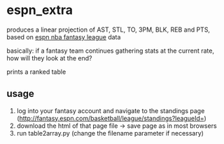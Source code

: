 # espn_extra

produces a linear projection of AST, STL, TO, 3PM, BLK, REB and PTS, based on [espn nba fantasy league](http://www.espn.com/fantasy/basketball/) data

basically: if a fantasy team continues gathering stats at the current rate, how will they look at the end?

prints a ranked table

## usage

1. log into your fantasy account and navigate to the standings page (http://fantasy.espn.com/basketball/league/standings?leagueId=)
2. download the html of that page
    file -> save page as in most browsers
3. run table2array.py (change the filename parameter if necessary)

